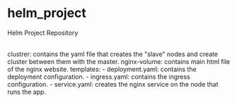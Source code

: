 # helm_project
Helm Project Repository


</br> clustrer: contains the yaml file that creates the "slave" nodes and create cluster between them with the master.
      nginx-volume: contains main html file of the nginx website.
      templates:
        - deployment.yaml: contains the deployment configuration.
        - ingress.yaml: contains the ingress configuration.
        - service.yaml: creates the nginx service on the node that runs the app.</br>
